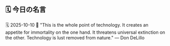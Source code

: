 ## 🗓️ 今日の名言

<!--START_SECTION:quote-->
🗓️ 2025-10-10
💬 "This is the whole point of technology. It creates an appetite for immortality on the one hand. It threatens universal extinction on the other. Technology is lust removed from nature." — Don DeLillo
<!--END_SECTION:quote-->
